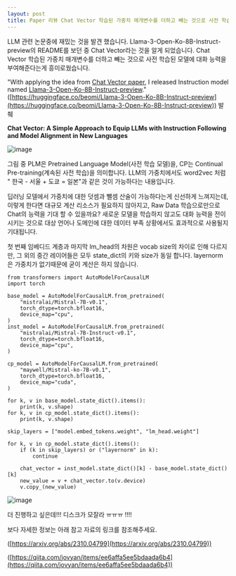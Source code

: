 ```yaml
---
layout: post
title: Paper 리뷰 Chat Vector 학습된 가중치 매개변수를 더하고 빼는 것으로 사전 학습된 모델에 대화 능력을 부여함
---
```

LLM 관련 논문중에 재밌는 것을 발견 했습니다. Llama-3-Open-Ko-8B-Instruct-preview의 README를 보던 중 Chat Vector라는 것을 알게 되었습니다. Chat Vector 학습된 가중치 매개변수를 더하고 빼는 것으로 사전 학습된 모델에 대화 능력을 부여해준다는게 흥미로웠습니다.

"With applying the idea from [Chat Vector paper](https://arxiv.org/abs/2310.04799), I released Instruction model named [Llama-3-Open-Ko-8B-Instruct-preview](https://huggingface.co/beomi/Llama-3-Open-Ko-8B-Instruct-preview)." ([https://huggingface.co/beomi/Llama-3-Open-Ko-8B-Instruct-preview](https://huggingface.co/beomi/Llama-3-Open-Ko-8B-Instruct-preview)) 발췌



**Chat Vector: A Simple Approach to Equip LLMs with Instruction Following and Model Alignment in New Languages**

![image](https://img1.daumcdn.net/thumb/R1280x0/?scode=mtistory2&fname=https%3A%2F%2Fblog.kakaocdn.net%2Fdn%2FlC9p3%2FbtsHalVajVn%2FtvB8tLpM9H2XLEqloJu7sk%2Fimg.png)

그림 중 PLM은 Pretrained Language Model(사전 학습 모델)을, CP는 Continual Pre-training(계속된 사전 학습)을 의미합니다. LLM의 가중치에서도 word2vec 처럼 " 한국 - 서울 + 도쿄 = 일본"과 같은 것이 가능하다는 내용입니다.

딥러닝 모델에서 가중치에 대한 덧셈과 뺄셈 산술이 가능하다는게 신선하게 느껴지는데, 이렇게 한다면 대규모 계산 리소스가 필요하지 않아지고, Raw Data 학습으로만으로 Chat의 능력을 기대 할 수 있을까요? 새로운 모델을 학습하지 않고도 대화 능력을 전이시키는 것으로 대상 언어나 도메인에 대한 데이터 부족 상황에서도 효과적으로 사용될지 기대됩니다.

첫 번째 임베디드 계층과 마지막 lm\_head의 차원은 vocab size의 차이로 인해 다르지만, 그 외의 중간 레이어들은 모두 state\_dict의 키와 size가 동일 합니다. layernorm은 가중치가 없기때문에 굳이 계산은 하지 않습니다.

```
from transformers import AutoModelForCausalLM
import torch

base_model = AutoModelForCausalLM.from_pretrained(
    "mistralai/Mistral-7B-v0.1",
    torch_dtype=torch.bfloat16,
    device_map="cpu",
)
inst_model = AutoModelForCausalLM.from_pretrained(
    "mistralai/Mistral-7B-Instruct-v0.1",
    torch_dtype=torch.bfloat16,
    device_map="cpu",
)

cp_model = AutoModelForCausalLM.from_pretrained(
    "maywell/Mistral-ko-7B-v0.1",
    torch_dtype=torch.bfloat16,
    device_map="cuda",
)

for k, v in base_model.state_dict().items():
    print(k, v.shape)
for k, v in cp_model.state_dict().items():
    print(k, v.shape)

skip_layers = ["model.embed_tokens.weight", "lm_head.weight"]

for k, v in cp_model.state_dict().items():
    if (k in skip_layers) or ("layernorm" in k):
        continue

    chat_vector = inst_model.state_dict()[k] - base_model.state_dict()[k]
    new_value = v + chat_vector.to(v.device)
    v.copy_(new_value)
```

![image](https://img1.daumcdn.net/thumb/R1280x0/?scode=mtistory2&fname=https%3A%2F%2Fblog.kakaocdn.net%2Fdn%2F73sAY%2FbtsG8ANjsay%2FKJebbS4LTnxQeYZ1I8YryK%2Fimg.png)

더 진행하고 싶은데!!! 디스크가 모잘라 ㅠㅠㅠ !!!!

보다 자세한 정보는 아래 참고 자료의 링크를 참조해주세요.

([https://arxiv.org/abs/2310.04799](https://arxiv.org/abs/2310.04799))

([https://qiita.com/jovyan/items/ee6affa5ee5bdaada6b4](https://qiita.com/jovyan/items/ee6affa5ee5bdaada6b4))

